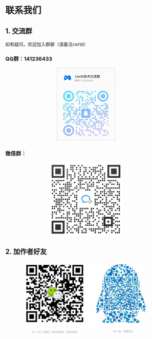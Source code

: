 # 联系我们

## 1. 交流群
如有疑问，欢迎加入群聊（请备注certd）
###  QQ群：141236433    
<p align="center">
<img height="230" src="./images/qq.png">
</p>


### 微信群： 
<p align="center">
<img height="230" src="./images/wx.png">
</p>


## 2. 加作者好友
<p align="center">
<img height="230" src="./images/me.png">
</p>
